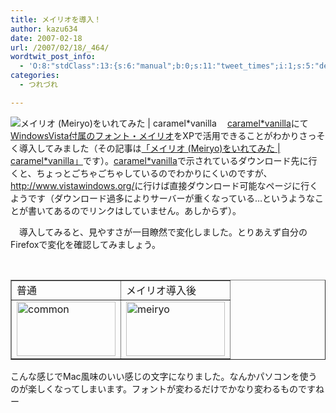 ```yaml
---
title: メイリオを導入！
author: kazu634
date: 2007-02-18
url: /2007/02/18/_464/
wordtwit_post_info:
  - 'O:8:"stdClass":13:{s:6:"manual";b:0;s:11:"tweet_times";i:1;s:5:"delay";i:0;s:7:"enabled";i:1;s:10:"separation";s:2:"60";s:7:"version";s:3:"3.7";s:14:"tweet_template";b:0;s:6:"status";i:2;s:6:"result";a:0:{}s:13:"tweet_counter";i:2;s:13:"tweet_log_ids";a:1:{i:0;i:2799;}s:9:"hash_tags";a:0:{}s:8:"accounts";a:1:{i:0;s:7:"kazu634";}}'
categories:
  - つれづれ

---
```

<div class="section">
<p>
<a href="http://caramel-tea.com/2006/06/meiryo/" onclick="__gaTracker('send', 'event', 'outbound-article', 'http://caramel-tea.com/2006/06/meiryo/', '');" target="_blank"><img align="left" alt="メイリオ (Meiryo)をいれてみた | caramel*vanilla" src="http://img.simpleapi.net/small/http://caramel-tea.com/2006/06/meiryo/" border="0" /></a>
</p>
  
<p>
    　<a href="http://caramel-tea.com/2006/06/meiryo/" onclick="__gaTracker('send', 'event', 'outbound-article', 'http://caramel-tea.com/2006/06/meiryo/', 'caramel*vanilla');" target="_blank">caramel*vanilla</a>にて<a href="http://ja.wikipedia.org/wiki/%E3%83%A1%E3%82%A4%E3%83%AA%E3%82%AA" onclick="__gaTracker('send', 'event', 'outbound-article', 'http://ja.wikipedia.org/wiki/%E3%83%A1%E3%82%A4%E3%83%AA%E3%82%AA', 'WindowsVista付属のフォント・メイリオ');" target="blank">WindowsVista付属のフォント・メイリオ</a>をXPで活用できることがわかりさっそく導入してみました（その記事は<a href="http://caramel-tea.com/2006/06/meiryo/" onclick="__gaTracker('send', 'event', 'outbound-article', 'http://caramel-tea.com/2006/06/meiryo/', '「メイリオ (Meiryo)をいれてみた | caramel*vanilla」');" target="_blank">「メイリオ (Meiryo)をいれてみた | caramel*vanilla」</a>です）。<a href="http://caramel-tea.com/2006/06/meiryo/" onclick="__gaTracker('send', 'event', 'outbound-article', 'http://caramel-tea.com/2006/06/meiryo/', 'caramel*vanilla');" target="_blank">caramel*vanilla</a>で示されているダウンロード先に行くと、ちょっとごちゃごちゃしているのでわかりにくいのですが、<a href="http://www.vistawindows.org/" onclick="__gaTracker('send', 'event', 'outbound-article', 'http://www.vistawindows.org/', 'http://www.vistawindows.org/');" target="_blank">http://www.vistawindows.org/</a>に行けば直接ダウンロード可能なページに行くようです（ダウンロード過多によりサーバーが重くなっている…というようなことが書いてあるのでリンクはしていません。あしからず）。
</p>
  
<p>
    　導入してみると、見やすさが一目瞭然で変化しました。とりあえず自分のFirefoxで変化を確認してみましょう。
</p>
  
<p>
<center>
<br /> 
      
<table cellspacing="0" cellpadding="2" border="1">
<tr valign="top">
<td>
            普通
</td>
          
<td>
            メイリオ導入後
</td>
</tr>
        
<tr valign="top">
<td>
<a href="http://image.blog.livedoor.jp/simoom634/imgs/e/3/e331d508.jpg" onclick="__gaTracker('send', 'event', 'outbound-article', 'http://image.blog.livedoor.jp/simoom634/imgs/e/3/e331d508.jpg', '');" target="_blank"><img width="158" alt="common" src="http://image.blog.livedoor.jp/simoom634/imgs/e/3/e331d508-s.jpg" class="pict" height="87" border="0" /></a>
</td>
          
<td>
<a href="http://image.blog.livedoor.jp/simoom634/imgs/a/b/ab4f896a.jpg" onclick="__gaTracker('send', 'event', 'outbound-article', 'http://image.blog.livedoor.jp/simoom634/imgs/a/b/ab4f896a.jpg', '');" target="_blank"><img width="158" alt="meiryo" src="http://image.blog.livedoor.jp/simoom634/imgs/a/b/ab4f896a-s.jpg" class="pict" height="87" border="0" /></a>
</td>
</tr>
</table>
      
<p>
</center> 
        
<p>
          こんな感じでMac風味のいい感じの文字になりました。なんかパソコンを使うのが楽しくなってしまいます。フォントが変わるだけでかなり変わるものですねー
</p></div>